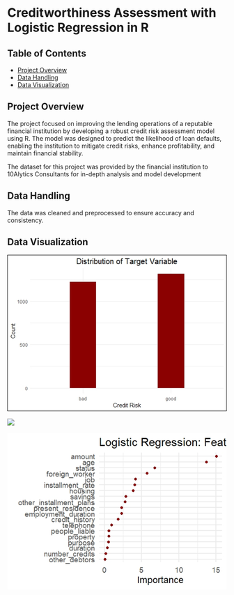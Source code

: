 # Creditworthiness Assessment with Logistic Regression in R


## Table of Contents
- [Project Overview](#project-overview)
- [Data Handling](#data-handling)
- [Data Visualization](#Data-Visualization)

## Project Overview
The project focused on improving the lending operations of a reputable financial institution by developing a robust credit risk assessment model using R. 
The model was designed to predict the likelihood of loan defaults, enabling the institution to mitigate credit risks, enhance profitability, and 
maintain financial stability.

The dataset for this project was provided by the financial institution to 10Alytics Consultants for in-depth analysis and model development


## Data Handling
The data was cleaned and preprocessed to ensure accuracy and consistency.  


## Data Visualization

![](Target_Distribution.jpeg)

![](Num_Val_Boxplot.jpeg)

![](Feature_Importance.jpeg)
